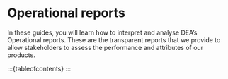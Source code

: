 # Operational reports

In these guides, you will learn how to interpret and analyse DEA’s Operational reports. These are the transparent reports that we provide to allow stakeholders to assess the performance and attributes of our products.

:::{tableofcontents}
:::
